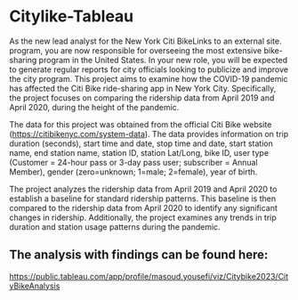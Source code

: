 # Citylike-Tableau
As the new lead analyst for the New York Citi BikeLinks to an external site. program, you are now responsible for overseeing the most extensive bike-sharing program in the United States. In your new role, you will be expected to generate regular reports for city officials looking to publicize and improve the city program.
This project aims to examine how the COVID-19 pandemic has affected the Citi Bike ride-sharing app in New York City. Specifically, the project focuses on comparing the ridership data from April 2019 and April 2020, during the height of the pandemic. 

The data for this project was obtained from the official Citi Bike website (https://citibikenyc.com/system-data). The data provides information on trip duration (seconds), start time and date, stop time and date, start station name, end station name, station ID, station Lat/Long, bike ID, user type (Customer = 24-hour pass or 3-day pass user; subscriber = Annual Member), gender (zero=unknown; 1=male; 2=female), year of birth.

The project analyzes the ridership data from April 2019 and April 2020 to establish a baseline for standard ridership patterns. This baseline is then compared to the ridership data from April 2020 to identify any significant changes in ridership. Additionally, the project examines any trends in trip duration and station usage patterns during the pandemic.

## The analysis with findings can be found here: 
https://public.tableau.com/app/profile/masoud.yousefi/viz/Citybike2023/CityBikeAnalysis
